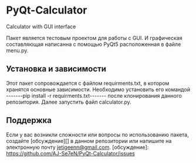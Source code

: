 # PyQt-Calculator
Сalculator with GUI interface

Пакет является тестовым проектом для работы с GUI. И графическая составляющая написанна с 
помощью PyQt5 расположенная в файле menu.py.


## Установка и зависимости

Этот пакет сопровождается с файлом requirments.txt, в котором хранятся основные зависимости. 
Необходимо установить его командой -------pip install -r requirments.txt------- 
после клонирования данного репозитория. Далее запустить файл calculator.py.


## Поддержка

Если у вас возникли сложности или вопросы по использованию пакета, создайте 
[обсуждение][] в данном репозитории или напишите на электронную почту 
<jetigeenn@gmail.com>.
[обсуждение]: https://github.com/AJ-Se7eN/PyQt-Calculator/issues
